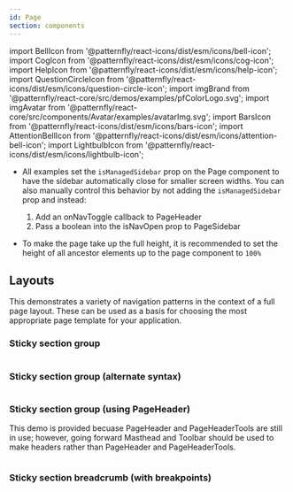 ```yaml
---
id: Page
section: components
---
```


import BellIcon from '@patternfly/react-icons/dist/esm/icons/bell-icon';
import CogIcon from '@patternfly/react-icons/dist/esm/icons/cog-icon';
import HelpIcon from '@patternfly/react-icons/dist/esm/icons/help-icon';
import QuestionCircleIcon from '@patternfly/react-icons/dist/esm/icons/question-circle-icon';
import imgBrand from '@patternfly/react-core/src/demos/examples/pfColorLogo.svg';
import imgAvatar from '@patternfly/react-core/src/components/Avatar/examples/avatarImg.svg';
import BarsIcon from '@patternfly/react-icons/dist/esm/icons/bars-icon';
import AttentionBellIcon from '@patternfly/react-icons/dist/esm/icons/attention-bell-icon';
import LightbulbIcon from '@patternfly/react-icons/dist/esm/icons/lightbulb-icon';

- All examples set the `isManagedSidebar` prop on the Page component to have the sidebar automatically close for smaller screen widths. You can also manually control this behavior by not adding the `isManagedSidebar` prop and instead:

  1. Add an onNavToggle callback to PageHeader
  2. Pass a boolean into the isNavOpen prop to PageSidebar

- To make the page take up the full height, it is recommended to set the height of all ancestor elements up to the page component to `100%`

## Layouts

This demonstrates a variety of navigation patterns in the context of a full page layout. These can be used as a basis for choosing the most appropriate page template for your application.

### Sticky section group

```ts file='./examples/Page/PageStickySectionGroup.tsx' isFullscreen
```

### Sticky section group (alternate syntax)

```ts  file='./examples/Page/PageStickySectionGroupAlternate.tsx' isFullscreen
```

### Sticky section group (using PageHeader)

This demo is provided becuase PageHeader and PageHeaderTools are still in use; however, going forward Masthead and Toolbar should be used to make headers rather than PageHeader and PageHeaderTools.

```ts file='./examples/Page/PageStickySectionGroupUsingPageHeader.tsx' isFullscreen
```

### Sticky section breadcrumb (with breakpoints)

```ts file='./examples/Page/PageStickySectionBreadcrumb.tsx' isFullscreen
```
